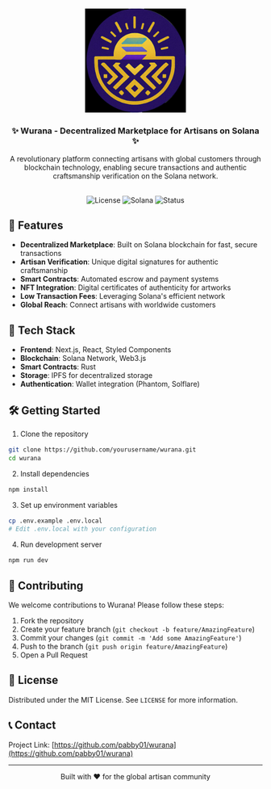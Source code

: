 <br/>
<p align="center">
  <img src="public/wura/logo.jpg" alt="Wurana Logo" width="200px">

  <h3 align="center">✨ Wurana - Decentralized Marketplace for Artisans on Solana ✨</h3>

  <p align="center">
    A revolutionary platform connecting artisans with global customers through blockchain technology, 
    enabling secure transactions and authentic craftsmanship verification on the Solana network.
    <br/>
    <br/>
  </p>
</p>

<div align="center">

![License](https://img.shields.io/badge/license-MIT-blue) ![Solana](https://img.shields.io/badge/Solana-Blockchain-blue) ![Status](https://img.shields.io/badge/status-development-orange)

</div>

## 🌟 Features

- **Decentralized Marketplace**: Built on Solana blockchain for fast, secure transactions
- **Artisan Verification**: Unique digital signatures for authentic craftsmanship
- **Smart Contracts**: Automated escrow and payment systems
- **NFT Integration**: Digital certificates of authenticity for artworks
- **Low Transaction Fees**: Leveraging Solana's efficient network
- **Global Reach**: Connect artisans with worldwide customers

## 🚀 Tech Stack

- **Frontend**: Next.js, React, Styled Components
- **Blockchain**: Solana Network, Web3.js
- **Smart Contracts**: Rust
- **Storage**: IPFS for decentralized storage
- **Authentication**: Wallet integration (Phantom, Solflare)

## 🛠 Getting Started

1. Clone the repository
```bash
git clone https://github.com/yourusername/wurana.git
cd wurana
```

2. Install dependencies
```bash
npm install
```

3. Set up environment variables
```bash
cp .env.example .env.local
# Edit .env.local with your configuration
```

4. Run development server
```bash
npm run dev
```

## 🤝 Contributing

We welcome contributions to Wurana! Please follow these steps:

1. Fork the repository
2. Create your feature branch (`git checkout -b feature/AmazingFeature`)
3. Commit your changes (`git commit -m 'Add some AmazingFeature'`)
4. Push to the branch (`git push origin feature/AmazingFeature`)
5. Open a Pull Request

## 📜 License

Distributed under the MIT License. See `LICENSE` for more information.

## 📞 Contact

Project Link: [https://github.com/pabby01/wurana](https://github.com/pabby01/wurana)

---

<p align="center">Built with ❤️ for the global artisan community</p>